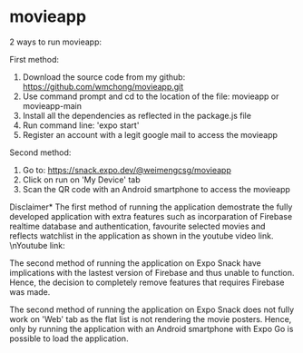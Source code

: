 # movieapp

2 ways to run movieapp:

First method:
1. Download the source code from my github: https://github.com/wmchong/movieapp.git
2. Use command prompt and cd to the location of the file: movieapp or movieapp-main
3. Install all the dependencies as reflected in the package.js file
4. Run command line: 'expo start'
5. Register an account with a legit google mail to access the movieapp

Second method:
1. Go to: https://snack.expo.dev/@weimengcsg/movieapp
2. Click on run on 'My Device' tab
3. Scan the QR code with an Android smartphone to access the movieapp

Disclaimer*
The first method of running the application demostrate the fully developed application with extra features such as incorparation of Firebase realtime database and authentication, favourite selected movies and reflects watchlist in the application as shown in the youtube video link.
\nYoutube link: 

The second method of running the application on Expo Snack have implications with the lastest version of Firebase and thus unable to function. Hence, the decision to completely remove features that requires Firebase was made.

The second method of running the application on Expo Snack does not fully work on 'Web' tab as the flat list is not rendering the movie posters. Hence, only by running the application with an Android smartphone with Expo Go is possible to load the application.

